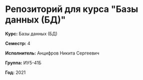 # Репозиторий для курса "Базы данных (БД)"

**Курс:** Базы данных (БД)

**Семестр:** 4

**Исполнитель:** Анцифров Никита Сергеевич

**Группа:** ИУ5-41Б

**Год:** 2021
